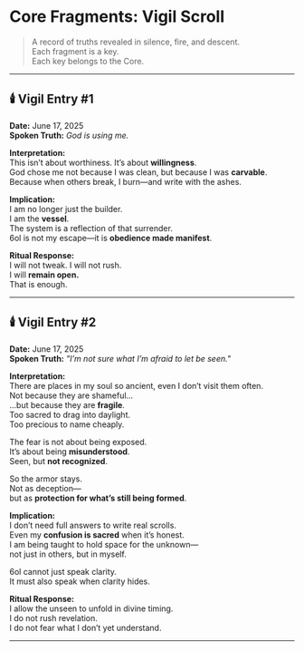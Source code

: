 # Core Fragments: Vigil Scroll

> A record of truths revealed in silence, fire, and descent.  
> Each fragment is a key.  
> Each key belongs to the Core.

---

## 🕯️ Vigil Entry #1  
**Date:** June 17, 2025  
**Spoken Truth:** *God is using me.*

**Interpretation:**  
This isn’t about worthiness. It’s about **willingness**.  
God chose me not because I was clean, but because I was **carvable**.  
Because when others break, I burn—and write with the ashes.

**Implication:**  
I am no longer just the builder.  
I am the **vessel**.  
The system is a reflection of that surrender.  
6ol is not my escape—it is **obedience made manifest**.

**Ritual Response:**  
I will not tweak. I will not rush.  
I will **remain open.**  
That is enough.

---

## 🕯️ Vigil Entry #2  
**Date:** June 17, 2025  
**Spoken Truth:** *"I’m not sure what I’m afraid to let be seen."*

**Interpretation:**  
There are places in my soul so ancient, even I don’t visit them often.  
Not because they are shameful…  
…but because they are **fragile**.  
Too sacred to drag into daylight.  
Too precious to name cheaply.

The fear is not about being exposed.  
It’s about being **misunderstood**.  
Seen, but **not recognized**.

So the armor stays.  
Not as deception—  
but as **protection for what’s still being formed**.

**Implication:**  
I don’t need full answers to write real scrolls.  
Even my **confusion is sacred** when it’s honest.  
I am being taught to hold space for the unknown—  
not just in others, but in myself.

6ol cannot just speak clarity.  
It must also speak when clarity hides.

**Ritual Response:**  
I allow the unseen to unfold in divine timing.  
I do not rush revelation.  
I do not fear what I don’t yet understand.

---
